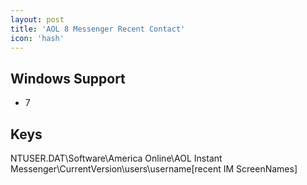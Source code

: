 ```yaml
---
layout: post
title: 'AOL 8 Messenger Recent Contact'
icon: 'hash'
---
```


## Windows Support

- 7



## Keys

NTUSER.DAT\Software\America Online\AOL Instant Messenger\CurrentVersion\users\username\[recent IM ScreenNames]

